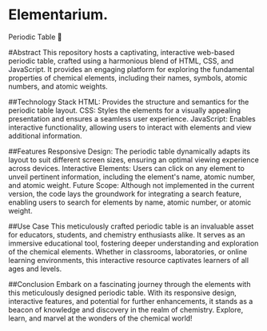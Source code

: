 # Elementarium.

Periodic Table 🧪

#Abstract
This repository hosts a captivating, interactive web-based periodic table, crafted using a harmonious blend of HTML, CSS, and JavaScript. It provides an engaging platform for exploring the fundamental properties of chemical elements, including their names, symbols, atomic numbers, and atomic weights.

##Technology Stack
HTML: Provides the structure and semantics for the periodic table layout.
CSS: Styles the elements for a visually appealing presentation and ensures a seamless user experience.
JavaScript: Enables interactive functionality, allowing users to interact with elements and view additional information.

##Features
Responsive Design: The periodic table dynamically adapts its layout to suit different screen sizes, ensuring an optimal viewing experience across devices.
Interactive Elements: Users can click on any element to unveil pertinent information, including the element's name, atomic number, and atomic weight.
Future Scope: Although not implemented in the current version, the code lays the groundwork for integrating a search feature, enabling users to search for elements by name, atomic number, or atomic weight.


##Use Case
This meticulously crafted periodic table is an invaluable asset for educators, students, and chemistry enthusiasts alike. It serves as an immersive educational tool, fostering deeper understanding and exploration of the chemical elements. Whether in classrooms, laboratories, or online learning environments, this interactive resource captivates learners of all ages and levels.

##Conclusion
Embark on a fascinating journey through the elements with this meticulously designed periodic table. With its responsive design, interactive features, and potential for further enhancements, it stands as a beacon of knowledge and discovery in the realm of chemistry. Explore, learn, and marvel at the wonders of the chemical world!

